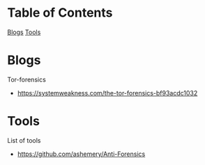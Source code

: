 # Table of Contents
[Blogs](#blogs)
[Tools](#tools)

# Blogs
Tor-forensics
- https://systemweakness.com/the-tor-forensics-bf93acdc1032

# Tools

List of tools
- https://github.com/ashemery/Anti-Forensics
